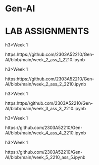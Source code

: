 # Gen-AI
<h1>LAB ASSIGNMENTS</h1><div></div>

<body>
  h3>Week 1 <p>https:https://github.com/2303A52210/Gen-AI/blob/main/week_2_ass_1_2210.ipynb</p></h3></div>
   h3>Week 1 <p>https:https://github.com/2303A52210/Gen-AI/blob/main/week_2_ass_2_2210.ipynb</p></h3></div>
    h3>Week 1 <p>https:https//github.com/2303A52210/Gen-AI/blob/main/week_3_ass_3_2210.ipynb</p></h3></div>
     h3>Week 1 <p>https://github.com/2303A52210/Gen-AI/blob/main/week_4_ass_4_2210.ipynb</p></h3></div>
      h3>Week 1 <p>https://github.com/2303A52210/Gen-AI/blob/main/week_5_2210_ass_5.ipynb</p></h3></div>


